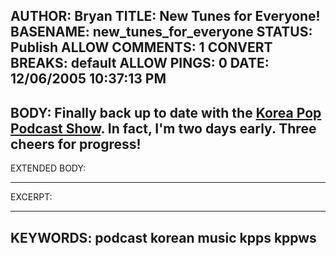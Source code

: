 AUTHOR: Bryan
TITLE: New Tunes for Everyone!
BASENAME: new_tunes_for_everyone
STATUS: Publish
ALLOW COMMENTS: 1
CONVERT BREAKS: __default__
ALLOW PINGS: 0
DATE: 12/06/2005 10:37:13 PM
-----
BODY:
Finally back up to date with the <a title="Korea Pop Podcast Show" href="http://mykoreapop.blogspot.com/">Korea Pop Podcast Show</a>. In fact, I'm two days early. Three cheers for progress!
-----
EXTENDED BODY:

-----
EXCERPT:

-----
KEYWORDS:
podcast korean music kpps kppws
-----


